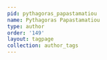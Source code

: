 ```yaml
---
pid: pythagoras_papastamatiou
name: Pythagoras Papastamatiou
type: author
order: '149'
layout: tagpage
collection: author_tags
---
```

